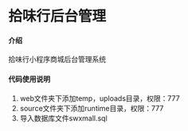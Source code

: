 # 拾味行后台管理

#### 介绍
拾味行小程序商城后台管理系统

#### 代码使用说明
1. web文件夹下添加temp，uploads目录，权限：777
2. source文件夹下添加runtime目录，权限：777
3. 导入数据库文件swxmall.sql
